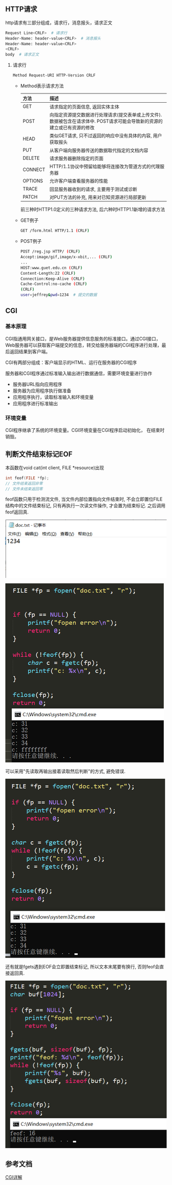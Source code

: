## HTTP请求

http请求有三部分组成，请求行，消息报头，请求正文

```bash
Request Line<CRLF>  # 请求行
Header-Name: header-value<CRLF>  # 消息报头
Header-Name: header-value<CRLF>
<CRLF>
body  # 请求正文
```

1. 请求行

   ```bash
   Method Request-URI HTTP-Version CRLF
   ```

   - Method表示请求方法

     | 方法    | 描述                                                         |
     | ------- | ------------------------------------------------------------ |
     | GET     | 请求指定的页面信息, 返回实体主体                             |
     | POST    | 向指定资源提交数据进行处理请求(提交表单或上传文件). 数据被包含在请求体中. POST请求可能会导致新的资源的建立或已有资源的修改 |
     | HEAD    | 类似GET请求, 只不过返回的响应中没有具体的内容, 用户获取报头  |
     | PUT     | 从客户端向服务器传送的数据取代指定的文档内容                 |
     | DELETE  | 请求服务器删除指定的页面                                     |
     | CONNECT | HTTP/1.1协议中预留给能够将连接改为管道方式的代理服务器       |
     | OPTIONS | 允许客户端查看服务器的性能                                   |
     | TRACE   | 回显服务器收到的请求, 主要用于测试或诊断                     |
     | PATCH   | 对PUT方法的补充, 用来对已知资源进行局部更新                  |

     前三种时HTTP1.0定义的三种请求方法, 后六种时HTTP1.1新增的请求方法

   - GET例子

     ```bash
     GET /form.html HTTP/1.1 (CRLF)
     ```

   - POST例子

     ```bash
     POST /reg.jsp HTTP/ (CRLF)
     Accept:image/gif,image/x-xbit,... (CRLF)
     ...
     HOST:www.guet.edu.cn (CRLF)
     Content-Length:22 (CRLF)
     Connection:Keep-Alive (CRLF)
     Cache-Control:no-cache (CRLF)
     (CRLF)         
     user=jeffrey&pwd=1234  # 提交的数据
     ```

     

## CGI

### 基本原理

CGI指通用网关接口，是Web服务器提供信息服务的标准接口。通过CGI接口，Web服务器可以获取客户端提交的信息，转交给服务器端的CGI程序进行处理，最后返回结果到客户端。

CGI有两部分组成：客户端显示的HTML、运行在服务器的CGI程序

服务器和CGI程序通过标准输入输出进行数据通信，需要环境变量进行协作

- 服务器URL指向应用程序
- 服务器为应用程序执行做准备
- 应用程序执行，读取标准输入和环境变量
- 应用程序进行标准输出



### 环境变量

CGI程序继承了系统的环境变量。CGI环境变量在CGI程序启动初始化， 在结束时销毁。





## 判断文件结束标记EOF

本函数在void cat(int client, FILE *resource)出现

```c
int feof(FILE *fp);
// 文件结束返回非零
// 文件未结束返回零
```

feof函数只用于检测流文件, 当文件内部位置指向文件结束时, 不会立即置位FILE结构中的文件结束标记, 只有再执行一次读文件操作, 才会置为结束标记. 之后调用feof返回真.

![](assets/doc.png)

![](assets/feof.png)

可以采用"先读取再输出接着读取然后判断"的方式, 避免错误.

![](assets/feof1.png)

还有就是fgets遇到EOF会立即置结束标记, 所以文本末尾要有换行, 否则feof会直接返回真.

![](assets/feof2.png)





## 参考文档

[CGI详解](https://blog.csdn.net/LiuNian_SiYu/article/details/60964966)



